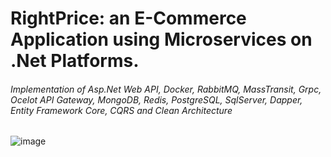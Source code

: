 # RightPrice: an E-Commerce Application using Microservices on .Net Platforms.
###### Implementation of Asp.Net Web API, Docker, RabbitMQ, MassTransit, Grpc, Ocelot API Gateway, MongoDB, Redis, PostgreSQL, SqlServer, Dapper, Entity Framework Core, CQRS and Clean Architecture 
![image](https://user-images.githubusercontent.com/13080866/157406301-ff3dc8c4-3265-4f02-8fd6-57d27eb9101f.png)
